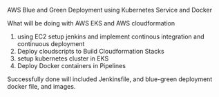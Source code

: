 AWS Blue and Green Deployment using Kubernetes Service and Docker

What will be doing with AWS EKS and AWS cloudformation
1. using EC2 setup jenkins and implement continous integration and continuous deployment 
2. Deploy cloudscripts to Build Cloudformation Stacks
3. setup kubernetes cluster in EKS
4. Deploy Docker containers in Pipelines

Successfully done will included Jenkinsfile, and blue-green deployment docker file, and images. 



